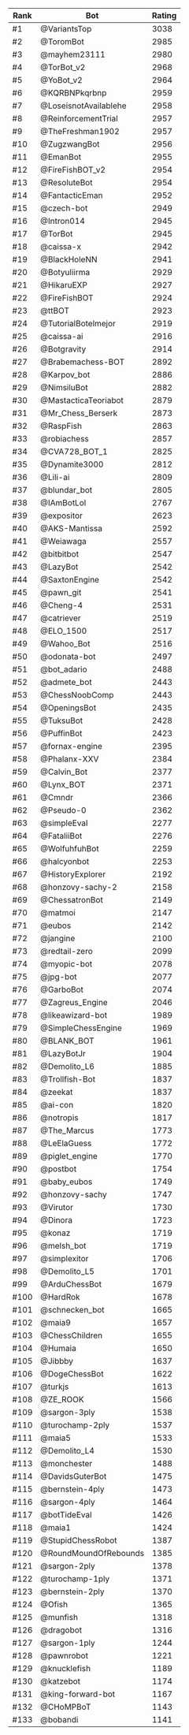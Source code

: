 Rank|Bot|Rating
---|---|---
#1|@VariantsTop|3038
#2|@ToromBot|2985
#3|@mayhem23111|2980
#4|@TorBot_v2|2968
#5|@YoBot_v2|2964
#6|@KQRBNPkqrbnp|2959
#7|@LoseisnotAvailablehe|2958
#8|@ReinforcementTrial|2957
#9|@TheFreshman1902|2957
#10|@ZugzwangBot|2956
#11|@EmanBot|2955
#12|@FireFishBOT_v2|2954
#13|@ResoluteBot|2954
#14|@FantacticEman|2952
#15|@czech-bot|2949
#16|@Intron014|2945
#17|@TorBot|2945
#18|@caissa-x|2942
#19|@BlackHoleNN|2941
#20|@Botyuliirma|2929
#21|@HikaruEXP|2927
#22|@FireFishBOT|2924
#23|@ttBOT|2923
#24|@TutorialBotelmejor|2919
#25|@caissa-ai|2916
#26|@Botgravity|2914
#27|@Brabemachess-BOT|2892
#28|@Karpov_bot|2886
#29|@NimsiluBot|2882
#30|@MastacticaTeoriabot|2879
#31|@Mr_Chess_Berserk|2873
#32|@RaspFish|2863
#33|@robiachess|2857
#34|@CVA728_BOT_1|2825
#35|@Dynamite3000|2812
#36|@Lili-ai|2809
#37|@blundar_bot|2805
#38|@IAmBotLol|2767
#39|@expositor|2623
#40|@AKS-Mantissa|2592
#41|@Weiawaga|2557
#42|@bitbitbot|2547
#43|@LazyBot|2542
#44|@SaxtonEngine|2542
#45|@pawn_git|2541
#46|@Cheng-4|2531
#47|@catriever|2519
#48|@ELO_1500|2517
#49|@Wahoo_Bot|2516
#50|@odonata-bot|2497
#51|@bot_adario|2488
#52|@admete_bot|2443
#53|@ChessNoobComp|2443
#54|@OpeningsBot|2435
#55|@TuksuBot|2428
#56|@PuffinBot|2423
#57|@fornax-engine|2395
#58|@Phalanx-XXV|2384
#59|@Calvin_Bot|2377
#60|@Lynx_BOT|2371
#61|@Cmndr|2366
#62|@Pseudo-0|2362
#63|@simpleEval|2277
#64|@FataliiBot|2276
#65|@WolfuhfuhBot|2259
#66|@halcyonbot|2253
#67|@HistoryExplorer|2192
#68|@honzovy-sachy-2|2158
#69|@ChessatronBot|2149
#70|@matmoi|2147
#71|@eubos|2142
#72|@jangine|2100
#73|@redtail-zero|2099
#74|@myopic-bot|2078
#75|@jpg-bot|2077
#76|@GarboBot|2074
#77|@Zagreus_Engine|2046
#78|@likeawizard-bot|1989
#79|@SimpleChessEngine|1969
#80|@BLANK_BOT|1961
#81|@LazyBotJr|1904
#82|@Demolito_L6|1885
#83|@Trollfish-Bot|1837
#84|@zeekat|1837
#85|@ai-con|1820
#86|@notropis|1817
#87|@The_Marcus|1773
#88|@LeElaGuess|1772
#89|@piglet_engine|1770
#90|@postbot|1754
#91|@baby_eubos|1749
#92|@honzovy-sachy|1747
#93|@Virutor|1730
#94|@Dinora|1723
#95|@konaz|1719
#96|@melsh_bot|1719
#97|@simplexitor|1706
#98|@Demolito_L5|1701
#99|@ArduChessBot|1679
#100|@HardRok|1678
#101|@schnecken_bot|1665
#102|@maia9|1657
#103|@ChessChildren|1655
#104|@Humaia|1650
#105|@Jibbby|1637
#106|@DogeChessBot|1622
#107|@turkjs|1613
#108|@ZE_ROOK|1566
#109|@sargon-3ply|1538
#110|@turochamp-2ply|1537
#111|@maia5|1533
#112|@Demolito_L4|1530
#113|@monchester|1488
#114|@DavidsGuterBot|1475
#115|@bernstein-4ply|1473
#116|@sargon-4ply|1464
#117|@botTideEval|1426
#118|@maia1|1424
#119|@StupidChessRobot|1387
#120|@RoundMoundOfRebounds|1385
#121|@sargon-2ply|1378
#122|@turochamp-1ply|1371
#123|@bernstein-2ply|1370
#124|@Ofish|1365
#125|@munfish|1318
#126|@dragobot|1316
#127|@sargon-1ply|1244
#128|@pawnrobot|1221
#129|@knucklefish|1189
#130|@katzebot|1174
#131|@king-forward-bot|1167
#132|@CHoMPBoT|1143
#133|@bobandi|1141
